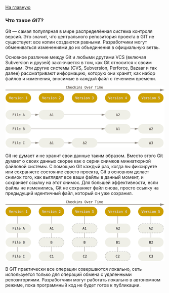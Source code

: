[<u>На главную</u>](./readme.md)

### Что такое *GIT*?

Git — самая популярная в мире распределённая система контроля версий. Это значит, что центрального репозитория проекта в GIT не существует: все копии создаются равными. Разработчики могут обмениваться изменениями до их объединения в официальную ветвь.

Основное различие между Git и любыми другими VCS (включая Subversion и друзей) заключается в том, как Git относится к своим данным. Эти другие системы (CVS, Subversion, Perforce, Bazaar и так далее) рассматривают информацию, которую они хранят, как набор файлов и изменения, вносимые в каждый файл с течением времени.

![Сохранение данных в виде изменений в базовой версии каждого файла](./assets/scheme1.png)


Git не думает и не хранит свои данные таким образом. Вместо этого Git думает о своих данных скорее как о серии снимков миниатюрной файловой системы. С помощью Git каждый раз, когда вы фиксируете или сохраняете состояние своего проекта, Git в основном делает снимок того, как выглядят все ваши файлы в данный момент, и сохраняет ссылку на этот снимок. Для большей эффективности, если файлы не изменились, Git не сохраняет файл снова, просто ссылку на предыдущий идентичный файл, который он уже сохранил.

![Сохранение данных в виде моментальных снимков проекта с течением времени](./assets/scheme2.png)

В GIT практически все операции совершаются локально, сеть используется только для операций обмена с удаленными репозиториями. Разработчики могут работать локально в автономном режиме, пока программный код не будет готов к публикации.
